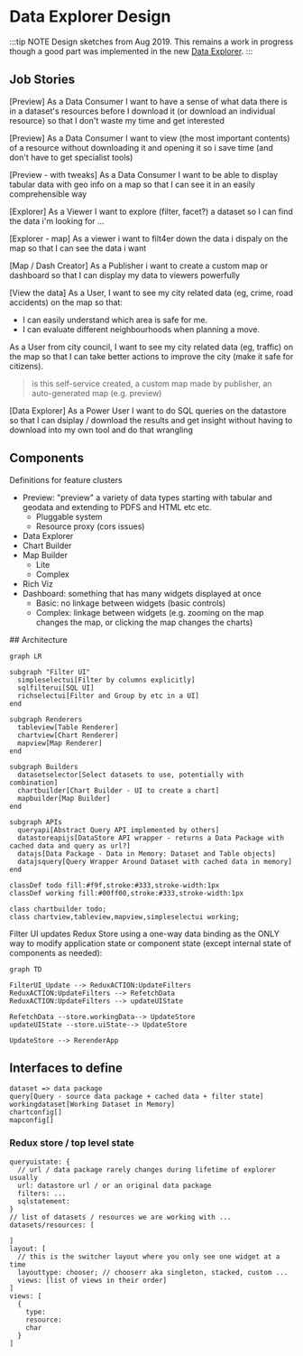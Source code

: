 # Data Explorer Design

:::tip NOTE
Design sketches from Aug 2019. This remains a work in progress though a good part was implemented in the new [Data Explorer](../).
:::

## Job Stories

[Preview] As a Data Consumer I want to have a sense of what data there is in a dataset's resources before I download it (or download an individual resource) so that I don't waste my time and get interested

[Preview] As a Data Consumer I want to view (the most important contents) of a resource without downloading it and opening it so i save time (and don't have to get specialist tools)

[Preview - with tweaks] As a Data Consumer I want to be able to display tabular data with geo info on a map so that I can see it in an easily comprehensible way 

[Explorer] As a Viewer I want to explore (filter, facet?) a dataset so I can find the data i'm looking for ... 

[Explorer - map] As a viewer i want to filt4er down the data i dispaly on the map so that I can see the data i want

[Map / Dash Creator] As a Publisher i want to create a custom map or dashboard so that I can display my data to viewers powerfully

[View the data] As a User, I want to see my city related data (eg, crime, road accidents) on the map so that:
  * I can easily understand which area is safe for me.
  * I can evaluate different neighbourhoods when planning a move.

As a User from city council, I want to see my city related data (eg, traffic) on the map so that I can take better actions to improve the city (make it safe for citizens).

> is this self-service created, a custom map made by publisher, an auto-generated map (e.g. preview)

[Data Explorer] As a Power User I want to do SQL queries on the datastore so that I can dsiplay / download the results and get insight without having to download into my own tool and do that wrangling 


## Components

Definitions for feature clusters

* Preview: "preview" a variety of data types starting with tabular and geodata and extending to PDFS and HTML etc etc.
  * Pluggable system
  * Resource proxy (cors issues)
* Data Explorer
* Chart Builder
* Map Builder
  * Lite
  * Complex
* Rich Viz
* Dashboard: something that has many widgets displayed at once
  * Basic: no linkage between widgets (basic controls)
  * Complex: linkage between widgets (e.g. zooming on the map changes the map, or clicking the map changes the charts)

## Architecture

```mermaid
graph LR

subgraph "Filter UI"
  simpleselectui[Filter by columns explicitly]
  sqlfilterui[SQL UI]
  richselectui[Filter and Group by etc in a UI]
end

subgraph Renderers
  tableview[Table Renderer]
  chartview[Chart Renderer]
  mapview[Map Renderer]
end

subgraph Builders
  datasetselector[Select datasets to use, potentially with combination]
  chartbuilder[Chart Builder - UI to create a chart]
  mapbuilder[Map Builder]
end

subgraph APIs
  queryapi[Abstract Query API implemented by others]
  datastoreapijs[DataStore API wrapper - returns a Data Package with cached data and query as url?]
  datajs[Data Package - Data in Memory: Dataset and Table objects]
  datajsquery[Query Wrapper Around Dataset with cached data in memory]
end

classDef todo fill:#f9f,stroke:#333,stroke-width:1px
classDef working fill:#00ff00,stroke:#333,stroke-width:1px

class chartbuilder todo;
class chartview,tableview,mapview,simpleselectui working;
```

Filter UI updates Redux Store using a one-way data binding as the ONLY way to modify application state or component state (except internal state of components as needed):

```mermaid
graph TD

FilterUI_Update --> ReduxACTION:UpdateFilters
ReduxACTION:UpdateFilters --> RefetchData
ReduxACTION:UpdateFilters --> updateUIState

RefetchData --store.workingData--> UpdateStore
updateUIState --store.uiState--> UpdateStore

UpdateStore --> RerenderApp
```


## Interfaces to define

```
dataset => data package
query[Query - source data package + cached data + filter state]
workingdataset[Working Dataset in Memory]
chartconfig[]
mapconfig[]
```

### Redux store / top level state

```javascript=
queryuistate: {
  // url / data package rarely changes during lifetime of explorer usually
  url: datastore url / or an original data package
  filters: ...
  sqlstatement: 
}
// list of datasets / resources we are working with ...
datasets/resources: [

]
layout: [
  // this is the switcher layout where you only see one widget at a time 
  layouttype: chooser; // chooserr aka singleton, stacked, custom ... 
  views: [list of views in their order]
] 
views: [
  {
    type:
    resource:
    char
  }
]
```

